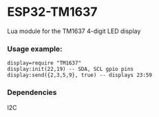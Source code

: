 # ESP32-TM1637
Lua module for the TM1637 4-digit LED display

### Usage example:
    display=require "TM1637"
    display:init(22,19) -- SDA, SCL gpio pins
    display:send({2,3,5,9}, true) -- displays 23:59

### Dependencies
I2C
